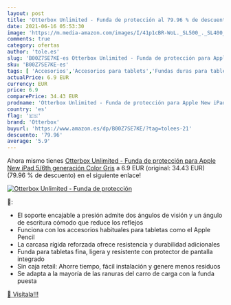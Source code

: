 ```yaml
---
layout: post
title: 'Otterbox Unlimited - Funda de protección al 79.96 % de descuento'
date: 2021-06-16 05:53:30
image: 'https://m.media-amazon.com/images/I/41p1cBR-WoL._SL500_._SL400_.jpg'
comments: true
category: ofertas
author: 'tole.es'
slug: 'B00Z7SE7KE-es Otterbox Unlimited - Funda de protección para Apple New...'
sku: 'B00Z7SE7KE-es'
tags: [ 'Accesorios','Accesorios para tablets','Fundas duras para tablets','Fundas para tablets','Informática','apple','ipad','otterbox', ]
actualPrice: 6.9 EUR
currency: EUR
price: 6.9
comparePrice: 34.43 EUR
prodname: 'Otterbox Unlimited - Funda de protección para Apple New iPad 5/6th generación  Color Gris'
country: 'es'
flag: '🇪🇸'
brand: 'Otterbox'
buyurl: 'https://www.amazon.es/dp/B00Z7SE7KE/?tag=tolees-21'
descuento: '79.96'
average: '5.9'
---
```


Ahora mismo tienes [Otterbox Unlimited - Funda de protección para Apple New iPad 5/6th generación  Color Gris](https://www.amazon.es/dp/B00Z7SE7KE/?tag=tolees-21) a 6.9 EUR (original: 34.43 EUR) (79.96 %  de descuento) en el siguiente enlace!

[![Otterbox Unlimited - Funda de protección](https://m.media-amazon.com/images/I/41p1cBR-WoL._SL500_._SL400_.jpg)](https://www.amazon.es/dp/B00Z7SE7KE/?tag=tolees-21)

🔎:

- El soporte encajable a presión admite dos ángulos de visión y un ángulo de escritura cómodo que reduce los reflejos
- Funciona con los accesorios habituales para tabletas como el Apple Pencil
- La carcasa rígida reforzada ofrece resistencia y durabilidad adicionales
- Funda para tabletas fina, ligera y resistente con protector de pantalla integrado
- Sin caja retail: Ahorre tiempo, fácil instalación y genere menos residuos
- Se adapta a la mayoría de las ranuras del carro de carga con la funda puesta

[🛒 Visítala!!!](https://www.amazon.es/dp/B00Z7SE7KE/?tag=tolees-21)
